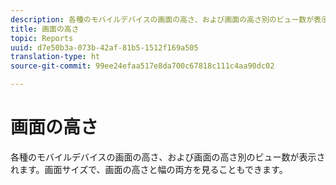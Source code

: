 ```yaml
---
description: 各種のモバイルデバイスの画面の高さ、および画面の高さ別のビュー数が表示されます。画面サイズで、画面の高さと幅の両方を見ることもできます。
title: 画面の高さ
topic: Reports
uuid: d7e50b3a-073b-42af-81b5-1512f169a505
translation-type: ht
source-git-commit: 99ee24efaa517e8da700c67818c111c4aa90dc02

---
```



# 画面の高さ

各種のモバイルデバイスの画面の高さ、および画面の高さ別のビュー数が表示されます。画面サイズで、画面の高さと幅の両方を見ることもできます。

